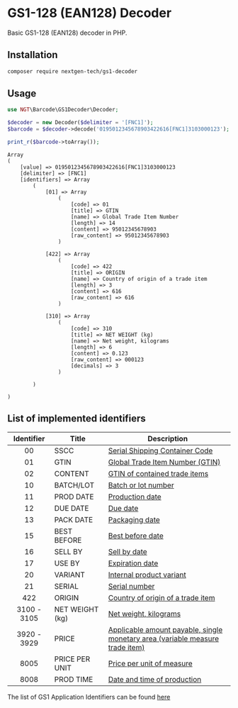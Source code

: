 # GS1-128 (EAN128) Decoder

Basic GS1-128 (EAN128) decoder in PHP.

## Installation

```sh
composer require nextgen-tech/gs1-decoder
```

## Usage

```php
use NGT\Barcode\GS1Decoder\Decoder;

$decoder = new Decoder($delimiter = '[FNC1]');
$barcode = $decoder->decode('0195012345678903422616[FNC1]3103000123');

print_r($barcode->toArray());
```

```
Array
(
    [value] => 0195012345678903422616[FNC1]3103000123
    [delimiter] => [FNC1]
    [identifiers] => Array
        (
            [01] => Array
                (
                    [code] => 01
                    [title] => GTIN
                    [name] => Global Trade Item Number
                    [length] => 14
                    [content] => 95012345678903
                    [raw_content] => 95012345678903
                )

            [422] => Array
                (
                    [code] => 422
                    [title] => ORIGIN
                    [name] => Country of origin of a trade item
                    [length] => 3
                    [content] => 616
                    [raw_content] => 616
                )

            [310] => Array
                (
                    [code] => 310
                    [title] => NET WEIGHT (kg)
                    [name] => Net weight, kilograms
                    [length] => 6
                    [content] => 0.123
                    [raw_content] => 000123
                    [decimals] => 3
                )

        )

)

```

## List of implemented identifiers

| Identifier  |      Title      | Description                                                                   |
|:-----------:|-----------------|-------------------------------------------------------------------------------|
|      00     |       SSCC      | [Serial Shipping Container Code](https://www.gs1.org/standards/barcodes/application-identifiers/00?lang=en)                                                |
|      01     |       GTIN      | [Global Trade Item Number (GTIN)](https://www.gs1.org/standards/barcodes/application-identifiers/01?lang=en)                                               |
|      02     |     CONTENT     | [GTIN of contained trade items](https://www.gs1.org/standards/barcodes/application-identifiers/02?lang=en)                                                 |
|      10     |    BATCH/LOT    | [Batch or lot number](https://www.gs1.org/standards/barcodes/application-identifiers/10?lang=en)                                                           |
|      11     |    PROD DATE    | [Production date](https://www.gs1.org/standards/barcodes/application-identifiers/11?lang=en)                                                               |
|      12     |     DUE DATE    | [Due date](https://www.gs1.org/standards/barcodes/application-identifiers/12?lang=en)                                                                      |
|      13     |    PACK DATE    | [Packaging date](https://www.gs1.org/standards/barcodes/application-identifiers/13?lang=en)                                                                |
|      15     |   BEST BEFORE   | [Best before date](https://www.gs1.org/standards/barcodes/application-identifiers/15?lang=en)                                                              |
|      16     |     SELL BY     | [Sell by date](https://www.gs1.org/standards/barcodes/application-identifiers/16?lang=en)                                                                  |
|      17     |      USE BY     | [Expiration date](https://www.gs1.org/standards/barcodes/application-identifiers/17?lang=en)                                                               |
|      20     |     VARIANT     | [Internal product variant](https://www.gs1.org/standards/barcodes/application-identifiers/20?lang=en)                                                      |
|      21     |      SERIAL     | [Serial number](https://www.gs1.org/standards/barcodes/application-identifiers/21?lang=en)                                                                 |
|     422     |      ORIGIN     | [Country of origin of a trade item](https://www.gs1.org/standards/barcodes/application-identifiers/422?lang=en)                                             |
| 3100 - 3105 | NET WEIGHT (kg) | [Net weight, kilograms](https://www.gs1.org/standards/barcodes/application-identifiers/3100?lang=en)                                                         |
| 3920 - 3929 |      PRICE      | [Applicable amount payable, single monetary area (variable measure trade item)](https://www.gs1.org/standards/barcodes/application-identifiers/3920?lang=en) |
|     8005    |  PRICE PER UNIT | [Price per unit of measure](https://www.gs1.org/standards/barcodes/application-identifiers/8005?lang=en)                                                     |
|     8008    |    PROD TIME    | [Date and time of production](https://www.gs1.org/standards/barcodes/application-identifiers/8008?lang=en)                                                   |

The list of GS1 Application Identifiers can be found [here](https://www.gs1.org/standards/barcodes/application-identifiers)
